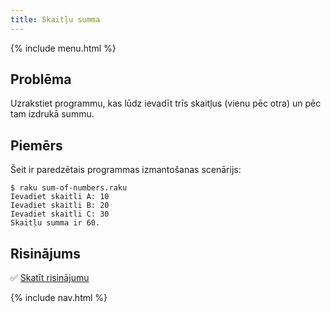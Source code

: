 ```yaml
---
title: Skaitļu summa
---
```


{% include menu.html %}

## Problēma

Uzrakstiet programmu, kas lūdz ievadīt trīs skaitļus (vienu pēc otra) un pēc tam izdrukā summu.

## Piemērs

Šeit ir paredzētais programmas izmantošanas scenārijs:

```console
$ raku sum-of-numbers.raku
Ievadiet skaitli A: 10
Ievadiet skaitli B: 20
Ievadiet skaitli C: 30
Skaitļu summa ir 60.
```

## Risinājums

✅ [Skatīt risinājumu](solution)

{% include nav.html %}